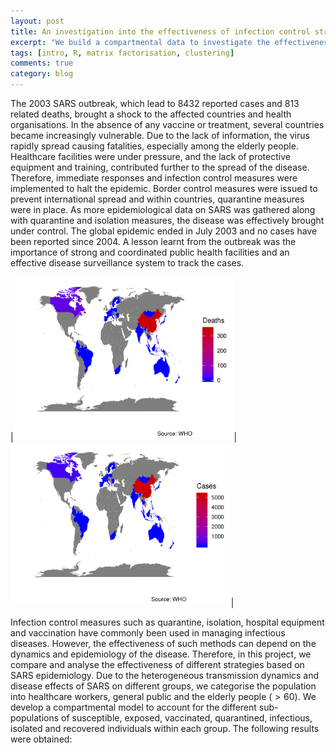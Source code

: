 ```yaml
---
layout: post
title: An investigation into the effectiveness of infection control strategies.
excerpt: "We build a compartmental data to investigate the effectiveness of isolation, quarantine, vaccination and PPE during an SARS."
tags: [intro, R, matrix factorisation, clustering]
comments: true
category: blog
---
```



<script type="text/javascript" async 
        src="https://cdn.mathjax.org/mathjax/latest/MathJax.js?config=TeX-MML-AM_CHTML">
</script>



The 2003 SARS outbreak, which lead to 8432 reported cases and 813 related deaths, brought a shock to the affected countries and health organisations. In the absence of any vaccine or treatment, several countries became increasingly vulnerable. Due to the lack of information, the virus rapidly spread causing fatalities, especially among the elderly people. Healthcare facilities were under pressure, and the lack of protective equipment and training, contributed further to the spread of the disease.  Therefore, immediate responses and infection control measures were implemented to halt the epidemic. Border control measures were issued to prevent international spread and within countries, quarantine measures were in place. As more epidemiological data on SARS was gathered along with quarantine and isolation measures, the disease was effectively brought under control. The global epidemic ended in July 2003 and no cases have been reported since 2004. A lesson learnt from the outbreak was the importance of strong and coordinated public health facilities and an effective disease surveillance system to track the cases. 

|<img src="/Plots/SARS/Map_Deaths-1.png" width="70%" height="50%">|<img src="/Plots/SARS/Map_cases-1.png" width="70%" height="50%">|


Infection control measures such as quarantine, isolation, hospital equipment and vaccination have commonly been used in managing infectious diseases. However, the effectiveness of such methods can depend on the dynamics and epidemiology of the disease. Therefore, in this project, we compare and analyse the effectiveness of different strategies based on SARS epidemiology. Due to the heterogeneous transmission dynamics and disease effects of SARS on different groups, we categorise the population into healthcare workers, general public and the elderly people ($>60$). We develop a compartmental model to account for the different sub-populations of susceptible, exposed, vaccinated, quarantined, infectious, isolated and recovered individuals within each group. The following results were obtained:




